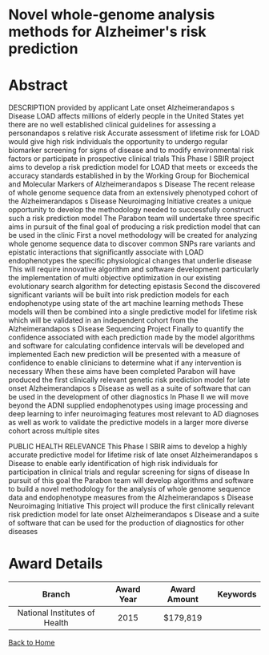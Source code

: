 
Novel whole-genome analysis methods for Alzheimer&#039;s risk prediction
========================================================================

# Abstract


DESCRIPTION  provided by applicant    Late onset Alzheimerandapos s Disease  LOAD  affects millions of elderly people in the United States  yet there are no well established clinical guidelines for assessing a personandapos s relative risk  Accurate assessment of lifetime risk for LOAD would give high risk individuals the opportunity to undergo regular biomarker screening for signs of disease and to modify environmental risk factors or participate in prospective clinical trials  This Phase I SBIR project aims to develop a risk prediction model for LOAD that meets or exceeds the accuracy standards established in      by the Working Group for Biochemical and Molecular Markers of Alzheimerandapos s Disease  The recent release of whole genome sequence data from an extensively phenotyped cohort of the Alzheimerandapos s Disease Neuroimaging Initiative creates a unique opportunity to develop the methodology needed to successfully construct such a risk prediction model  The Parabon team will undertake three specific aims in pursuit of the final goal of producing a risk prediction model that can be used in the clinic  First  a novel methodology will be created for analyzing whole genome sequence data to discover common SNPs  rare variants  and epistatic interactions that significantly associate with LOAD endophenotypes  the specific physiological changes that underlie disease  This will require innovative algorithm and software development  particularly the implementation of multi objective optimization in our existing evolutionary search algorithm for detecting epistasis  Second  the discovered significant variants will be built into risk prediction models for each endophenotype using state of the art machine learning methods  These models will then be combined into a single predictive model for lifetime risk  which will be validated in an independent cohort from the Alzheimerandapos s Disease Sequencing Project  Finally  to quantify the confidence associated with each prediction made by the model  algorithms and software for calculating confidence intervals will be developed and implemented  Each new prediction will be presented with a measure of confidence to enable clinicians to determine what  if any  intervention is necessary  When these aims have been completed  Parabon will have produced the first clinically relevant genetic risk prediction model for late onset Alzheimerandapos s Disease  as well as a suite of software that can be used in the development of other diagnostics  In Phase II  we will move beyond the ADNI supplied endophenotypes  using image processing and deep learning to infer neuroimaging features most relevant to AD diagnoses  as well as work to validate the predictive models in a larger  more diverse cohort across multiple sites    
   
PUBLIC HEALTH RELEVANCE   This Phase I SBIR aims to develop a highly accurate predictive model for lifetime risk of late onset Alzheimerandapos s Disease to enable early identification
of high risk individuals for participation in clinical trials and regular screening for signs of disease  In pursuit of this goal  the Parabon team will develop algorithms and software to build a novel methodology for the analysis of whole genome sequence data and endophenotype measures from the Alzheimerandapos s Disease Neuroimaging Initiative  This project will produce the first clinically relevant risk prediction model for late onset Alzheimerandapos s Disease and a suite of software that can be used for the production of diagnostics for other diseases  

# Award Details

|Branch|Award Year|Award Amount|Keywords|
| :---: | :---: | :---: | :---: |
|National Institutes of Health|2015|$179,819||
  
  


[Back to Home](https://github.com/chrischow/dod_sbir_awards/JH/#2369)